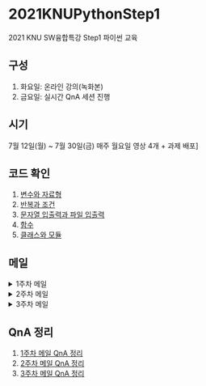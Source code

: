 # 2021KNUPythonStep1
2021 KNU SW융합특강 Step1 파이썬 교육 

## 구성
1. 화요일: 온라인 강의(녹화본)
2. 금요일: 실시간 QnA 세션 진행

## 시기
7월 12일(월) ~ 7월 30일(금) 매주 월요일 영상 4개 + 과제 배포]

## 코드 확인
1. [변수와 자료형](2.variables+datatypes)
2. [반복과 조건](3.recursion+condition)
3. [문자열 입출력과 파일 입출력](4.input+print+file)
4. [함수](5.function)
5. [클래스와 모듈](6.class+module)

## 메일
<details>
<summary>1주차 메일</summary>
<div markdown="1">       

안녕하세요 이번 파이썬 교육을 진행하게된 (주)해달프로그래밍의 최강민입니다 :)

파이썬을 왜 배워야하는지, 파이썬을 배워서 어떤걸 하는지 깨달으시는데 도움이 되실 강의라 생각됩니다. Step 1은 파이썬 기초과정으로 진행되고, 하위권이 중위권으로 점프할 수 있는 강의로 기획/설계되었습니다. 3주간 녹화강의로 강의자료가 베포되고, 교육을 들으시고 과제를 제출해주시면 됩니다.

현재 진행되는 교육에 있어 변경사항이 생기면 메일을 통해 소통할 예정입니다.

궁금한 부분 생기시면 이 메일로 연락 부탁드립니다 :)
현재 **금요일 QnA세션**은 오전 10시에 인원이 더 많아 **오전 10시**에 진행할 예정입니다.
참여 링크 관련해서 추후 링크 보내겠습니다 :)

아래 **교육영상자료**, **과제안내자료** 참고부탁드리고,
여러분들의 원하시는 목표를 달성하는 시간이 되면 좋겠습니다.

### 교육영상자료

1. 오픈소스 프로그래밍이란? : [https://youtu.be/nMGIWJRhOMQ](https://youtu.be/nMGIWJRhOMQ)
2. 개발환경세팅(윈도우 10) : [https://youtu.be/2dCWSe_kksg](https://youtu.be/2dCWSe_kksg)
3. 변수, 자료형 개념 + 변수 실습 : [https://youtu.be/wAWeOXpN634](https://youtu.be/wAWeOXpN634)
4. 숫자, 불 실습 : [https://youtu.be/aqVTc4q09FA](https://youtu.be/aqVTc4q09FA)
5. 리스트 실습 : [https://youtu.be/kiXyF_hdZEU](https://youtu.be/kiXyF_hdZEU)
6. 문자열 실습 : [https://youtu.be/7PxTHEk2RDI](https://youtu.be/7PxTHEk2RDI)

### 과제안내자료

1주차 과제 문서 : [https://github.com/haedalprogramming/2021KNUPythonStep1/blob/master/assignment/week1_assignment.md](https://github.com/haedalprogramming/2021KNUPythonStep1/blob/master/assignment/week1_assignment.md)
</div>
</details>

<details>
<summary>2주차 메일</summary>
<div markdown="2">       
안녕하세요 (주)해달프로그래밍의 최강민입니다 :)
2주차 강의 자료를 준비했습니다

비대면으로 교육을 진행하여 소통에 있어 아쉬운 부분이 많았지만,
지난 금요일에 QnA를 통해 목소리를 직접 들으니 좋았습니다 :)
파이썬 강의를 따라오며 기초가 탄탄해지는 시간이 되시길 바랍니다.

돌아오는 금요일 QnA세션은 오전 10시에 진행될 예정입니다.
참가하셔 프로그래밍, 진로 등 다양한 질문들 해주시면
도움될 이야기, 꿀팁 들을 정리해드리겠습니다.

아래 QnA영상자료, 교육영상자료, 과제안내자료 참고부탁드립니다.

### 1주차 QnA영상자료
1. Step1 1주차 QnA 영상본 : https://youtu.be/rlW9_kZDP8c
 
### 2주차 교육영상자료
1. Github으로 코드 관리하자 : https://youtu.be/KyUmi4tk9_g
2. 프로그램의 흐름 개념 + 순차, for문 실습 : https://youtu.be/b43rtwxN4ug
3. while문, 이중for문, if, if-elif-else문 실습 : https://youtu.be/fF3cXww4hHY

### 과제안내자료
1. 2주차 과제 문서 : https://github.com/haedalprogramming/2021KNUPythonStep1/blob/master/assignment/week2_assignment.md
</div>
</details>

<details>
<summary>3주차 메일</summary>
<div markdown="3">       
안녕하세요 (주)해달프로그래밍의 최강민입니다 :)
3주 차 강의 자료 보냅니다

이번 주로 SW융합특강 Step 1 교육이 마무리됩니다.
프로그래밍 기본기를 다지는 시간이 되셨을 거로 생각합니다.
비대면으로 진행하며 장점과 약점인 부분들이 있었다 생각됩니다.

수료 여부가 정해지고, 과제 해설 강의를 보내드릴 예정입니다.

이번 주 금요일 오후 3시에 QnA를 진행할 예정입니다.
QnA 링크와 수료 여부 관련해 다시 공지드리겠습니다.

아래 QnA 영상자료, 교육 영상자료, 과제안내자료 참고 부탁드립니다.

### 2주차 QnA영상자료
1. Step1 2주차 QnA 영상본 : https://youtu.be/Si-3QLICpg8
 
### 3주차 교육영상자료
1. Input+print+file 실습 : https://youtu.be/IjsCXtXacPs
2. 함수, 클래스, 모듈 개념 : https://youtu.be/6yWh83jSY7E
3. 함수 실습 : https://youtu.be/qJ0G0aUwFTc
4. 클래스 실습 : https://youtu.be/cOMrZGYkerY
5. 모듈, 패키지 실습 : https://youtu.be/0luKKly4WKc

### 과제안내자료
1. 3주차 과제 문서 : https://github.com/haedalprogramming/2021KNUPythonStep1/blob/master/assignment/week3_assignment.md
</div>
</details>

## QnA 정리
1. [1주차 메일 QnA 정리](https://haedalpro.notion.site/1-QnA-486f21e3814348f5b80ace13687ebc80)
2. [2주차 메일 QnA 정리](https://haedalpro.notion.site/2-QnA-d5f563ff36d8481f97ce8b844982220a)
3. [3주차 메일 QnA 정리](https://haedalpro.notion.site/3-QnA-39de432e67ce45658ed06ac70d01deb7)